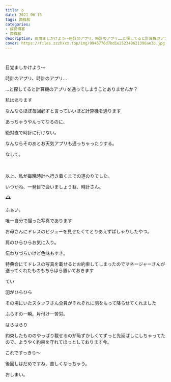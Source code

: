 ```yaml
---
title: ◷
date: 2021-06-16
tags: 西條和
categories: 
- 成员博客
- 西條和
description: 目覚ましかけよう〜時計のアプリ、時計のアプリ……と探してると計算機のアプリを通...
cover: https://files.zzzhxxx.top/img/9946776d7bd1e252348621396ae3b.jpg 
---
```


        ﻿



















目覚ましかけよう〜


















時計のアプリ、時計のアプリ…




















…と探してると計算機のアプリを通ってしまうことありませんか？


































私はあります



















なんならほぼ毎回必ずと言っていいほど計算機を通ります
























あっちゃうやんってなるのに、













絶対直で時計に行けない。

















なんならそのあとお天気アプリも通っちゃったりする。































なして。
























　













以上、私が毎晩時計へ行き着くまでの道のりでした。



















いつかね、一発目で会いましょうね、時計さん。



























🕰
















ふぁい。












唯一自分で撮った写真であります














お母さんにドレスのビジューを見せたくてとりあえずぱしゃりしたやつ。














肩のひらひらお気に入り。












伝わりづらいけど色味もすき。
















特典会にてドレスの写真を載せるとお約束してしまったのでマネージャーさんが送ってくれたものもちらほら置いておきます















てい








羽がひらひら








その場にいたスタッフさん全員がそれぞれに羽をもって降らせてくれました
















ふらすの一瞬。片付け一苦労。














はらはらり






















約束したもののやっぱり載せるのが恥ずかしくてずっと先延ばしにしちゃってたので、ようやく約束を守れてほっとしております今。





















これですっきり〜


















後回しはだめですね、苦しくなっちゃう。
































おしまい。


